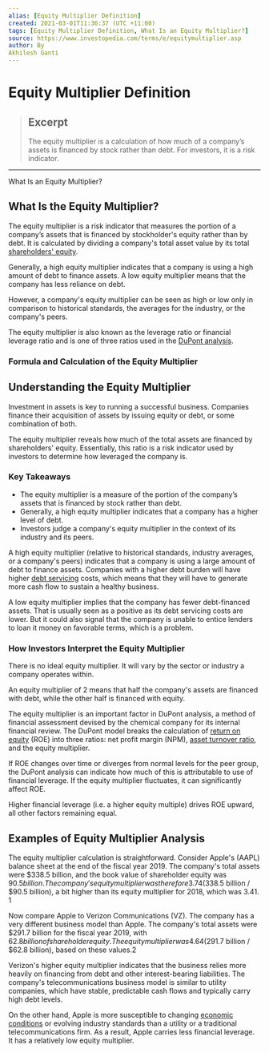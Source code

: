 ```yaml
---
alias: [Equity Multiplier Definition]
created: 2021-03-01T11:36:37 (UTC +11:00)
tags: [Equity Multiplier Definition, What Is an Equity Multiplier?]
source: https://www.investopedia.com/terms/e/equitymultiplier.asp
author: By
Akhilesh Ganti
---
```


# Equity Multiplier Definition

> ## Excerpt
> The equity multiplier is a calculation of how much of a company’s assets is financed by stock rather than debt. For investors, it is a risk indicator.

---

What Is an Equity Multiplier?
## What Is the Equity Multiplier?

The equity multiplier is a risk indicator that measures the portion of a company’s assets that is financed by stockholder's equity rather than by debt. It is calculated by dividing a company's total asset value by its total [shareholders' equity](https://www.investopedia.com/terms/s/stockholdersequity.asp).

Generally, a high equity multiplier indicates that a company is using a high amount of debt to finance assets. A low equity multiplier means that the company has less reliance on debt.

However, a company's equity multiplier can be seen as high or low only in comparison to historical standards, the averages for the industry, or the company's peers.

The equity multiplier is also known as the leverage ratio or financial leverage ratio and is one of three ratios used in the [DuPont analysis](https://www.investopedia.com/terms/d/dupontanalysis.asp).

### Formula and Calculation of the Equity Multiplier

## Understanding the Equity Multiplier

Investment in assets is key to running a successful business. Companies finance their acquisition of assets by issuing equity or debt, or some combination of both.

The equity multiplier reveals how much of the total assets are financed by shareholders' equity. Essentially, this ratio is a risk indicator used by investors to determine how leveraged the company is.

### Key Takeaways

-   The equity multiplier is a measure of the portion of the company’s assets that is financed by stock rather than debt.
-   Generally, a high equity multiplier indicates that a company has a higher level of debt.
-   Investors judge a company's equity multiplier in the context of its industry and its peers.

A high equity multiplier (relative to historical standards, industry averages, or a company's peers) indicates that a company is using a large amount of debt to finance assets. Companies with a higher debt burden will have higher [debt servicing](https://www.investopedia.com/terms/d/debtservice.asp) costs, which means that they will have to generate more cash flow to sustain a healthy business.

A low equity multiplier implies that the company has fewer debt-financed assets. That is usually seen as a positive as its debt servicing costs are lower. But it could also signal that the company is unable to entice lenders to loan it money on favorable terms, which is a problem.

### How Investors Interpret the Equity Multiplier

There is no ideal equity multiplier. It will vary by the sector or industry a company operates within.

An equity multiplier of 2 means that half the company's assets are financed with debt, while the other half is financed with equity.

The equity multiplier is an important factor in DuPont analysis, a method of financial assessment devised by the chemical company for its internal financial review. The DuPont model breaks the calculation of [return on equity](https://www.investopedia.com/terms/r/returnonequity.asp) (ROE) into three ratios: net profit margin (NPM), [asset turnover ratio](https://www.investopedia.com/terms/a/assetturnover.asp), and the equity multiplier.

If ROE changes over time or diverges from normal levels for the peer group, the DuPont analysis can indicate how much of this is attributable to use of financial leverage. If the equity multiplier fluctuates, it can significantly affect ROE.

Higher financial leverage (i.e. a higher equity multiple) drives ROE upward, all other factors remaining equal.

## Examples of Equity Multiplier Analysis

The equity multiplier calculation is straightforward. Consider Apple's (AAPL) balance sheet at the end of the fiscal year 2019. The company's total assets were $338.5 billion, and the book value of shareholder equity was $90.5 billion. The company's equity multiplier was therefore 3.74 ($338.5 billion / $90.5 billion), a bit higher than its equity multiplier for 2018, which was 3.41. 1

Now compare Apple to Verizon Communications (VZ). The company has a very different business model than Apple. The company's total assets were $291.7 billion for the fiscal year 2019, with $62.8 billion of shareholder equity. The equity multiplier was 4.64 ($291.7 billion / $62.8 billion), based on these values.2

Verizon's higher equity multiplier indicates that the business relies more heavily on financing from debt and other interest-bearing liabilities. The company's telecommunications business model is similar to utility companies, which have stable, predictable cash flows and typically carry high debt levels.

On the other hand, Apple is more susceptible to changing [economic conditions](https://www.investopedia.com/terms/e/economic-conditions.asp) or evolving industry standards than a utility or a traditional telecommunications firm. As a result, Apple carries less financial leverage. It has a relatively low equity multiplier.
